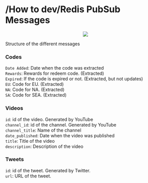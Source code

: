 # /How to dev/Redis PubSub Messages

<p align="center">
    <img src="https://github.com/CDNievas/genshin-notify/blob/main/documentation/how_to_dev/redis/pubsub.png">
</p>

Structure of the different messages

### Codes

`Date Added`: Date when the code was extracted<br>
`Rewards`: Rewards for redeem code. (Extracted)<br>
`Expired`: If the code is expired or not. (Extracted, but not updates)<br>
`EU`: Code for EU. (Extracted)<br>
`NA`: Code for NA. (Extracted)<br>
`SA`: Code for SEA. (Extracted)

### Videos

`id`: id of the video. Generated by YouTube<br>
`channel_id`: id of the channel. Generated by YouTube<br>
`channel_title`: Name of the channel<br>
`date_published`: Date when the video was published<br>
`title`: Title of the video<br>
`description`: Description of the video

### Tweets
`id`: id of the tweet. Generated by Twitter.<br>
`url`: URL of the tweet.
